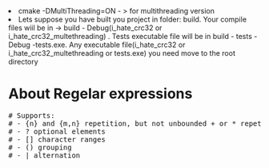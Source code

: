 
<li> cmake -DMultiThreading=ON  - > for multithreading version</li>
<li>Lets suppose you have built you project in folder: build. Your compile files wiil be in -> build - Debug(i_hate_crc32 or i_hate_crc32_multethreading) . Tests executable file will be in build - tests - Debug -tests.exe. Any executable file(i_hate_crc32 or i_hate_crc32_multethreading or tests.exe) you need move to the root directory</li>


# About Regelar expressions
<pre>
# Supports:
# - {n} and {m,n} repetition, but not unbounded + or * repetition
# - ? optional elements
# - [] character ranges
# - () grouping
# - | alternation
</pre>
